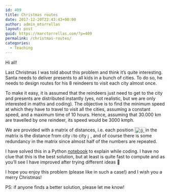 ```yaml
---
id: 409
title: Christmas routes
date: 2017-12-20T22:43:43+00:00
author: admin_mtorrellas
layout: post
guid: https://marctorrellas.com/?p=409
permalink: /christmas-routes/
categories:
  - Teaching
---
```

Hi all!

Last Christmas I was told about this problem and think it&#8217;s quite interesting. Santa needs to deliver presents to all kids in a bunch of cities. To do so, he needs to design routes for his 8 reindeers to visit each city almost once.

To make it easy, it is assumed that the reindeers just need to get to the city and presents are distributed instantly (yes, not realistic, but we are only interested in maths and coding). The objective is to find the minimum speed at which they have to travel to visit all the cities, assuming a constant speed, and a maximum time of 10 hours. Hence, assuming that 30.000 km are travelled by one reindeer, its speed would be 3000 kmph.

We are provided with a matrix of distances, i.e. each position  <img src="https://marctorrellas.com/wp-content/ql-cache/quicklatex.com-dd63b4f7d223b938206abd02d3c06a42_l3.png" class="ql-img-inline-formula quicklatex-auto-format" alt="&#40;&#105;&#44;&#106;&#41;" title="Rendered by QuickLaTeX.com" height="18" width="34" style="vertical-align: -4px;" />in the matrix is the distance from city  <img src="https://marctorrellas.com/wp-content/ql-cache/quicklatex.com-8511b1f6cf9db17d46ddabb67bac99f5_l3.png" class="ql-img-inline-formula quicklatex-auto-format" alt="&#105;" title="Rendered by QuickLaTeX.com" height="12" width="6" style="vertical-align: 0px;" />to city <img src="https://marctorrellas.com/wp-content/ql-cache/quicklatex.com-9565fa6c9b8cbe9c2d2a57f38bbf9670_l3.png" class="ql-img-inline-formula quicklatex-auto-format" alt="&#106;" title="Rendered by QuickLaTeX.com" height="16" width="9" style="vertical-align: -4px;" />, and of course there is some redundancy in the matrix since almost half of the numbers are repeated.

I have solved this in a Python [notebook](https://github.com/marctorrellas/christmas_routes) to explain while coding. I have no clue that this is the best solution, but at least is quite fast to compute and as you&#8217;ll see I have improved after trying different ideas 🙂

I hope you enjoy this problem (please like in such a case!) and I wish you a merry Christmas!

PS: if anyone finds a better solution, please let me know!

<div id="wp-ulike-post-409" class="wpulike wpulike-default " >
  <div class="wp_ulike_general_class wp_ulike_is_unliked">
    <a data-ulike-id="409" data-ulike-nonce="69542e4c11" data-ulike-type="likeThis" data-ulike-status="3" class="wp_ulike_btn wp_ulike_put_image"> </a> <span class="count-box"></span>
  </div>
</div>